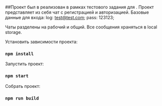 ##Проект был в реализован в рамках тестового задания для <TOT systems>.
Проект представляет из себя чат с регистрацией и авторизацией.
Базовые данные для входа:
log: test@test.com;
pass: 123123;
  
Чаты разделены на рабочий и общий.
Все сообщения храняться в local storage.

Установить зависимости проекта: 
### `npm install`

Запустить проект:
### `npm start`

Собрать проект:
### `npm run build`


